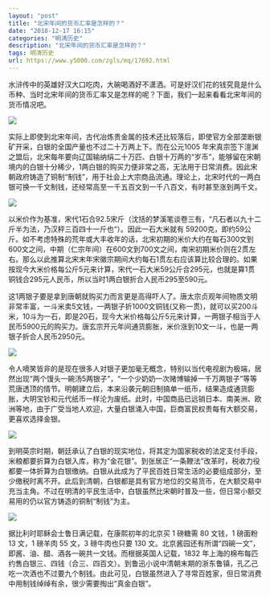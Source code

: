 ```yaml
---
layout: "post"
title: "北宋年间的货币汇率是怎样的？"
date: "2018-12-17 16:15"
categories: "明清历史"
description: "北宋年间的货币汇率是怎样的？"
tags: 明清历史
url: https://www.y5000.com/zgls/mq/17692.html
---
```






水浒传中的英雄好汉大口吃肉，大碗喝酒好不潇洒。可是好汉们花的钱究竟是什么币种、当时北宋年间的货币汇率又是怎样的呢？下面，我们一起来看看北宋年间的货币情况吧。

![](https://img.y5000.com/uploads/allimg/170322/135P92O2-0.jpg)

实际上即使到北宋年间，古代冶炼贵金属的技术还比较落后，即使官方全部垄断银矿开采，白银的全国产量也不过二十万两上下。而在公元1005
年宋真宗签下澶渊之盟后，北宋每年要向辽国输纳绢二十万匹、白银十万两的“岁币”，能够留在宋朝境内的白银十分稀少，1两白银的购买力便非常之高，无法用于日常消费。因此宋朝政府铸造了铜制“制钱”，用于社会上大宗商品流通。理论上，北宋时代的一两白银可换一千文制钱，还经常高至一千五百文到一千八百文，有时甚至涨到两千文。

![](https://img.y5000.com/uploads/allimg/170322/135P964I-1.jpg)

以米价作为基准，宋代1石合92.5宋斤（沈括的梦溪笔谈卷三有，“凡石者以九十二斤半为法，乃汉秤三百四十一斤也“）。因此一石大米就有
59200克，即约59公斤。如不考虑特殊的荒年或大丰收年的话，北宋初期的米价大约在每石300文到600文之间，中期（仁宗年间）在600文到700文之间，南宋初期米价则在2贯左右。那么以此推算北宋末年宋徽宗期间大约每石1贯左右应该算比较合理的。如果按现今大米价格每公斤5元来计算，宋代一石大米59公斤合295元，也就是算1贯铜钱合295元人民币，所以当时1两白银折合人民币295至590元。

这1两银子要是拿到唐朝就购买力而言更是高得吓人了。唐太宗贞观年间物质文明非常丰富，一斗米卖5文钱，一两银子折1000文铜钱(又称一贯)，就可以买200斗米，10斗为一石，即是20石，现今大米价格每公斤5元来计算，一两银子相当于人民币5900元的购买力。唐玄宗开元年间通货膨胀，米价涨到10文一斗，也是一两银子折合人民币2950元。

![](https://img.y5000.com/uploads/allimg/170322/135PaC1-2.jpg)

令人嘀笑皆非的是现在很多人对银子更加毫无概念，特别以当代电视剧为极端，居然出现“两个馒头一碗汤5两银子”，“一个少奶奶一次赌博输掉一千万两银子”等等荒唐透顶的情节。明朝建立后，本来沿袭元朝旧制搞单一纸币，结果造成通货膨胀，大明宝钞和元代纸币一样沦为废纸。此时，中国商品已远销日本、南美洲、欧洲等地，由于广受当地人欢迎，大量白银涌入中国，巨商富民权贵每有大额交易，更喜欢选择金银。

![](https://img.y5000.com/uploads/allimg/170322/135P912O-3.jpg)

到明英宗时期，朝廷承认了白银的现实地位，将其定为国家税收的法定支付手段，米粮都要折算为白银入库，称为“金花银”。到张居正“一条鞭法”改革时，税收力役都要一体折算为白银缴纳。白银从此成为了平民百姓日常生活的必要组成部分，至少缴税时离不开。此后到清朝，白银都是具有官方地位的交易货币，在大额交易中充当主角。不过在明清的平民生活中，白银虽然比宋朝时普及一些，但日常小额交易用的仍以官方铸造的铜制“制钱”为主。

![](https://img.y5000.com/uploads/allimg/170322/135P922H-4.jpg)

据比利时耶稣会士鲁日满记载，在康熙初年的北京买 1 磅糖需 80 文钱，1 磅面粉 13 文，1 磅羊肉 55 文，3 磅牛肉也只要 130
文。北京酱园还有所谓“四碗一文”，即酱、油、醋、酒各一碗共一文钱。而根据英国人记载，1832
年上海的棉布每匹约售白银三、四钱（合三、四百文）。到鲁迅小说中清朝末期的浙东鲁镇，孔乙己吃一次酒也不过要九个制钱。由此可见，白银虽然进入了寻常百姓家，但日常消费中用制钱绰绰有余，很少需要掏出“真金白银”。
